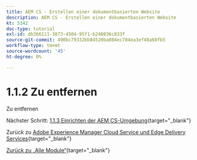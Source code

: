 ```yaml
---
title: AEM CS - Erstellen einer dokumentbasierten Website
description: AEM CS - Erstellen einer dokumentbasierten Website
kt: 5342
doc-type: tutorial
exl-id: db366111-3873-4504-95f1-b240836c833f
source-git-commit: 490bc79332bb84520ba084ec784ea3ef48a68fb5
workflow-type: tm+mt
source-wordcount: '45'
ht-degree: 0%

---
```


# 1.1.2 Zu entfernen

Zu entfernen

Nächster Schritt: [1.1.3 Einrichten der AEM CS-Umgebung](./ex3.md){target="_blank"}

Zurück zu [Adobe Experience Manager Cloud Service und Edge Delivery Services](./aemcs.md){target="_blank"}

[Zurück zu „Alle Module“](./../../../overview.md){target="_blank"}
